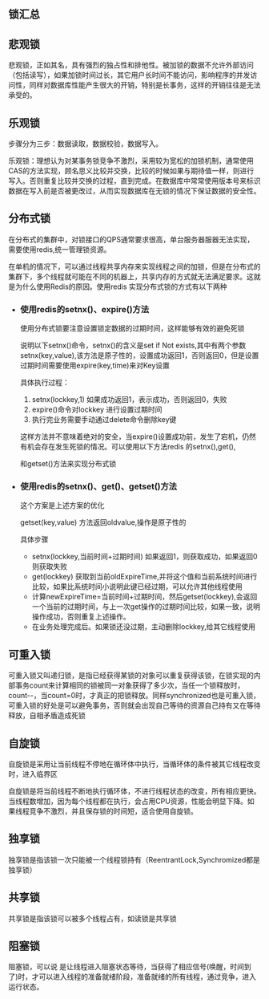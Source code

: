 ## 锁汇总

## 悲观锁

悲观锁，正如其名，具有强烈的独占性和排他性。被加锁的数据不允许外部访问（包括读写），如果加锁时间过长，其它用户长时间不能访问，影响程序的并发访问性，同样对数据库性能产生很大的开销，特别是长事务，这样的开销往往是无法承受的。

## 乐观锁

步骤分为三步：数据读取，数据校验，数据写入。

乐观锁：理想认为对某事务锁竞争不激烈，采用较为宽松的加锁机制，通常使用CAS的方法实现，顾名思义比较并交换，比较的时候如果与期待值一样，则进行写入。否则重复比较并交换的过程，直到完成。在数据库中常常使用版本号来标识数据在写入前是否被更改过，从而实现数据库在无锁的情况下保证数据的安全性。

## 分布式锁

在分布式的集群中，对锁接口的QPS通常要求很高，单台服务器服器无法实现，需要使用redis,统一管理锁资源。

在单机的情况下，可以通过线程共享内存来实现线程之间的加锁，但是在分布式的集群下，多个线程就可能在不同的机器上，共享内存的方式就无法满足要求。这就是为什么使用Redis的原因。使用redis 实现分布式锁的方式有以下两种

- ### 使用redis的setnx()、expire()方法

  使用分布式锁要注意设置锁定数据的过期时间，这样能够有效的避免死锁

  说明以下setnx()命令，setnx()的含义是set if Not exists,其中有两个参数setnx(key,value),该方法是原子性的，设置成功返回1，否则返回0，但是设置过期时间需要使用expire(key,time)来对Key设置

  具体执行过程：

  1. setnx(lockkey,1) 如果成功返回1，表示成功，否则返回0，失败
  2. expire()命令对lockkey 进行设置过期时间
  3. 执行完业务需要手动通过delete命令删除key键

  这样方法并不意味着绝对的安全，当expire()设置成功前，发生了宕机，仍然有机会存在发生死锁的情况。可以使用以下方法redis 的setnx(),get(),

  和getset()方法来实现分布式锁  

- ### 使用redis的setnx()、get()、getset()方法

  这个方案是上述方案的优化

  getset(key,value) 方法返回oldvalue,操作是原子性的

  具体步骤

  - setnx(lockkey,当前时间+过期时间) 如果返回1，则获取成功，如果返回0则获取失败
  - get(lockkey) 获取到当前oldExpireTime,并将这个值和当前系统时间进行比较，如果比系统时间小说明此键已经过期，可以允许其他线程使用
  - 计算newExpireTime=当前时间+过期时间，然后getset(lockkey),会返回一个当前的过期时间，与上一次get操作的过期时间比较，如果一致，说明操作成功，否则重复上述操作。
  - 在业务处理完成后。如果锁还没过期，主动删除lockkey,给其它线程使用

## 可重入锁

可重入锁又叫递归锁，是指已经获得某锁的对象可以重复获得该锁，在锁实现的内部事务count来计算相同的锁被同一对象获得了多少次，当任一个锁释放时，count--，当count=0时，才真正的把锁释放。同样synchronized也是可重入锁，可重入锁的好处是可以避免事务，否则就会出现自己等待的资源自己持有又在等待释放，自相矛盾造成死锁

## 自旋锁

自旋锁是采用让当前线程不停地在循环体中执行，当循环体的条件被其它线程改变时，进入临界区

自旋锁是将当前线程不断地执行循环体，不进行线程状态的改变，所有相应更快。当线程数增加，因为每个线程都在执行，会占用CPU资源，性能会明显下降。如果线程竞争不激烈，并且保存锁的时间短，适合使用自旋锁。

## 独享锁

独享锁是指该锁一次只能被一个线程锁持有（ReentrantLock,Synchromized都是独享锁）

## 共享锁

共享锁是指该锁可以被多个线程占有，如读锁是共享锁

## 阻塞锁

阻塞锁，可以说 是让线程进入阻塞状态等待，当获得了相应信号(唤醒，时间到了)时，才可以进入线程的准备就绪阶段，准备就绪的所有线程，通过竞争，进入运行状态。



  

  


